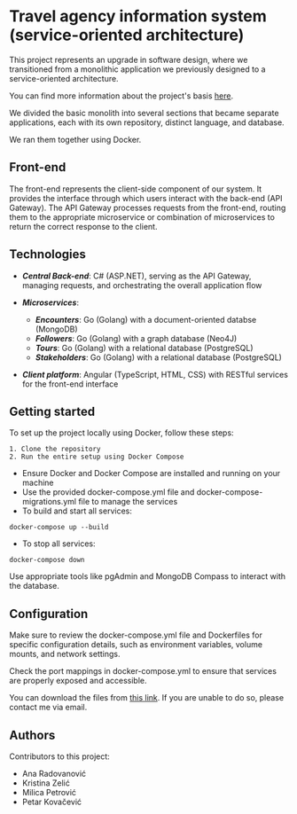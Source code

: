 # Travel agency information system (service-oriented architecture)  

This project represents an upgrade in software design, where we transitioned from a monolithic application we previously designed to a service-oriented architecture. 

You can find more information about the project's basis [here](https://github.com/travel-agency-information-system/back-end).

We divided the basic monolith into several sections that became separate applications, each with its own repository, distinct language, and database. 

We ran them together using Docker.

## Front-end 

The front-end represents the client-side component of our system. It provides the interface through which users interact with the back-end (API Gateway). The API Gateway processes requests from the front-end, routing them to the appropriate microservice or combination of microservices to return the correct response to the client.

## Technologies

- ***Central Back-end***: C# (ASP.NET), serving as the API Gateway, managing requests, and orchestrating the overall application flow

- ***Microservices***:
  - ***Encounters***: Go (Golang) with a document-oriented databse (MongoDB)
  - ***Followers***: Go (Golang) with a  graph database (Neo4J)
  - ***Tours***: Go (Golang) with a relational database (PostgreSQL)
  - ***Stakeholders***: Go (Golang) with a relational database (PostgreSQL)
 
- ***Client platform***: Angular (TypeScript, HTML, CSS) with RESTful services for the front-end interface

## Getting started

To set up the project locally using Docker, follow these steps:

```
1. Clone the repository
2. Run the entire setup using Docker Compose
```
- Ensure Docker and Docker Compose are installed and running on your machine
- Use the provided docker-compose.yml file and docker-compose-migrations.yml file to manage the services
- To build and start all services:
```
docker-compose up --build
```
- To stop all services:
```
docker-compose down
```
Use appropriate tools like pgAdmin and MongoDB Compass to interact with the database.

## Configuration

Make sure to review the docker-compose.yml file and Dockerfiles for specific configuration details, such as environment variables, volume mounts, and network settings.

Check the port mappings in docker-compose.yml to ensure that services are properly exposed and accessible.

You can download the files from [this link](https://ufile.io/f/ud3nw). If you are unable to do so, please contact me via email.

## Authors
Contributors to this project:
- Ana Radovanović
- Kristina Zelić
- Milica Petrović
- Petar Kovačević
